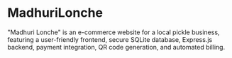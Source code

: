 # MadhuriLonche
"Madhuri Lonche" is an e-commerce website for a local pickle business, featuring a user-friendly frontend, secure SQLite database, Express.js backend, payment integration, QR code generation, and automated billing.
